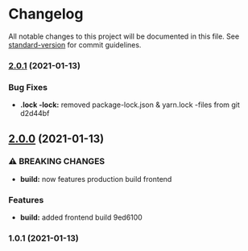 # Changelog

All notable changes to this project will be documented in this file. See [standard-version](https://github.com/conventional-changelog/standard-version) for commit guidelines.

### [2.0.1](///compare/v2.0.0...v2.0.1) (2021-01-13)


### Bug Fixes

* **.lock -lock:** removed package-lock.json & yarn.lock -files from git d2d44bf

## [2.0.0](///compare/v1.0.1...v2.0.0) (2021-01-13)


### ⚠ BREAKING CHANGES

* **build:** now features production build frontend

### Features

* **build:** added frontend build 9ed6100

### 1.0.1 (2021-01-13)
